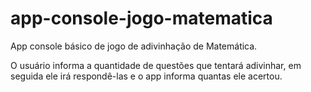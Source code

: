 # app-console-jogo-matematica

App console básico de jogo de adivinhação de Matemática.

O usuário informa a quantidade de questões que tentará adivinhar, em seguida ele irá respondê-las e o app informa quantas ele acertou.